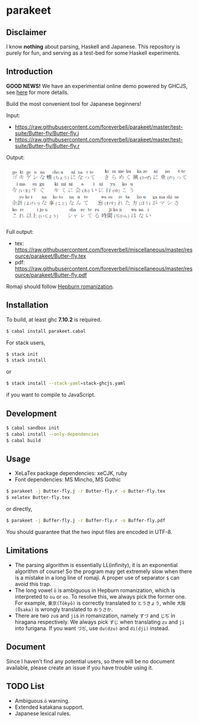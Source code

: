 # parakeet

## Disclaimer

I know **nothing** about parsing, Haskell and Japanese. This repository is purely for fun, and serving as a test-bed for some Haskell experiments. 

## Introduction

**GOOD NEWS!** We have an experimential online demo powered by GHCJS, see [here](https://foreverbell.github.io/parakeet) for more details.

Build the most convenient tool for Japanese beginners!

Input:

* https://raw.githubusercontent.com/foreverbell/parakeet/master/test-suite/Butter-fly/Butter-fly.j
* https://raw.githubusercontent.com/foreverbell/parakeet/master/test-suite/Butter-fly/Butter-fly.r

Output:

![](https://raw.githubusercontent.com/foreverbell/miscellaneous/master/resource/parakeet/Butter-fly.png)

Full output:

* tex: https://raw.githubusercontent.com/foreverbell/miscellaneous/master/resource/parakeet/Butter-fly.tex
* pdf: https://raw.githubusercontent.com/foreverbell/miscellaneous/master/resource/parakeet/Butter-fly.pdf

Romaji should follow [Hepburn romanization](https://en.wikipedia.org/wiki/Hepburn_romanization).

## Installation

To build, at least ghc **7.10.2** is required.

```bash
$ cabal install parakeet.cabal
```

For stack users, 

```bash
$ stack init
$ stack install
```

or

```bash
$ stack install --stack-yaml=stack-ghcjs.yaml
```

if you want to compile to JavaScript.

## Development

```bash
$ cabal sandbox init
$ cabal install --only-dependencies
$ cabal build
```

## Usage

* XeLaTex package dependencies: xeCJK, ruby
* Font dependencies: MS Mincho, MS Gothic

```bash
$ parakeet -j Butter-fly.j -r Butter-fly.r -o Butter-fly.tex
$ xelatex Butter-fly.tex
```

or directly,

```bash
$ parakeet -j Buffer-fly.j -r Buffer-fly.r -o Buffer-fly.pdf
```

You should guarantee that the two input files are encoded in UTF-8.

## Limitations

* The parsing algorithm is essentially LL(infinity), it is an exponential algorithm of course! So the program may get extremely slow when there is a mistake in a long line of romaji. A proper use of separator `$` can avoid this trap.
* The long vowel `ō` is ambiguous in Hepburn romanization, which is interpreted to `ou` or `oo`. To resolve this, we always pick the former one. For example, `東京(Tōkyō)` is correctly translated to `とうきょう`, while `大阪(Ōsaka)` is wrongly translated to `おうさか`.
* There are two `zu`s and `ji`s in romanization, namely `ずづ` and `じぢ` in hiragana respectively. We always pick `ずじ` when translating `zu` and `ji` into furigana. If you want `づぢ`, use `du(dzu)` and `di(dji)` instead.

## Document

Since I haven't find any potential users, so there will be no document available, please create an issue if you have trouble using it.

## TODO List

* Ambiguous `ō` warning.
* Extended katakana support.
* Japanese lexical rules.
